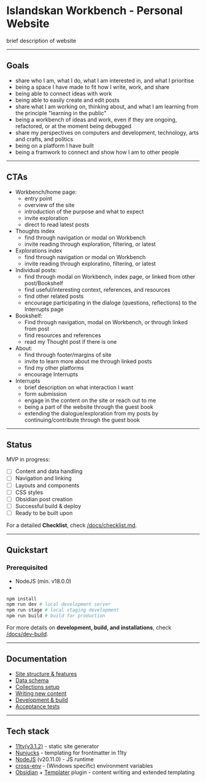 # Islandskan Workbench - Personal Website

brief description of website

---

## Goals

-   share who I am, what I do, what I am interested in, and what I prioritise
-   being a space I have made to fit how I write, work, and share
-   being able to connect ideas with work
-   being able to easily create and edit posts
-   share what I am working on, thinking about, and what I am learning from the principle "learning in the public"
-   being a workbench of ideas and work, even if they are ongoing, refactored, or at the moment being debugged
-   share my perspectives on computers and development, technology, arts and crafts, and politics
-   being on a platform I have built
-   being a framwork to connect and show how I am to other people

---

## CTAs

-   Workbench/home page:
    -   entry point
    -   overview of the site
    -   introduction of the purpose and what to expect
    -   invite exploration
    -   direct to read latest posts
-   Thoughts index
    -   find through navigation or modal on Workbench
    -   invite reading through exploration, filtering, or latest
-   Explorations index
    -   find through navigation or modal on Workbench
    -   invite reading through exploratino, filtering, or latest
-   Individual posts:
    -   find through modal on Workbench, index page, or linked from other post/Bookshelf
    -   find useful/interesting context, references, and resources
    -   find other related posts
    -   encourage participating in the dialoge (questions, reflections) to the Interrupts page
-   Bookshelf:
    -   Find through navigation, modal on Workbench, or through linked from post
    -   find resources and references
    -   read my Thought post if there is one
-   About:
    -   find through footer/margins of site
    -   invite to learn more about me through linked posts
    -   find my other platforms
    -   encourage Interrupts
-   Interrupts
    -   brief description on what interaction I want
    -   form submission
    -   engage in the content on the site or reach out to me
    -   being a part of the website through the guest book
    -   extending the dialogue/exploration from my posts by continuing/contribute through the guest book

---

## Status

MVP in progress:

-   [ ] Content and data handling
-   [ ] Navigation and linking
-   [ ] Layouts and components
-   [ ] CSS styles
-   [ ] Obsidian post creation
-   [ ] Successful build & deploy
-   [ ] Ready to be built upon

For a detailed **Checklist**, check [/docs/checklist.md](docs/checklist.md).

---

## Quickstart

### Prerequisited

-   NodeJS (min. v18.0.0)
-

```bash
npm install
npm run dev # local development server
npm run stage # local staging development
npm run build # build for production
```

For more details on **development, build, and installations**, check [/docs/dev-build](docs/dev-build.md).

---

## Documentation

-   [Site structure & features](docs/site-structure.md)
-   [Data schema](docs/data-schema.md)
-   [Collections setup](docs/collections.md)
-   [Writing new content](docs/writing-content.md)
-   [Development & build](docs/dev-build.md)
-   [Acceptance tests](docs/acceptance-tests.md)

---

## Tech stack

-   [11ty(v3.1.2)](https://www.11ty.dev/) - static site generator
-   [Nunjucks](https://mozilla.github.io/nunjucks/) - templating for frontmatter in 11ty
-   [NodeJS](https://nodejs.org/en) (v20.11.0) - JS runtime
-   [cross-env](https://github.com/kentcdodds/cross-env) - (Windows specific) environment variables
-   [Obsidian](https://obsidian.md/) + [Templater](https://github.com/SilentVoid13/Templater) plugin - content writing and extended templating
